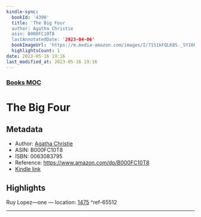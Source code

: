 ```yaml
---
kindle-sync:
  bookId: '4390'
  title: 'The Big Four
  author: Agatha Christie
  asin: B000FC10T8
  lastAnnotatedDate: '2023-04-06'
  bookImageUrl: 'https://m.media-amazon.com/images/I/71S1kFQLK8S._SY160.jpg'
  highlightsCount: 1
date: 2023-05-16 19:16
last_modified_at: 2023-05-16 19:16
---  
```

### [Books MOC](Books%20MOC.md)
# The Big Four
## Metadata
* Author: [Agatha Christie](https://www.amazon.comundefined)
* ASIN: B000FC10T8
* ISBN: 0063083795
* Reference: https://www.amazon.com/dp/B000FC10T8
* [Kindle link](kindle://book?action=open&asin=B000FC10T8)

## Highlights
Ruy Lopez—one — location: [1475](kindle://book?action=open&asin=B000FC10T8&location=1475) ^ref-65512

---
